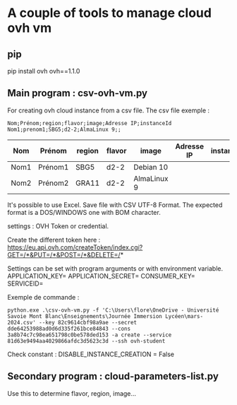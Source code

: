 # A couple of tools to manage cloud ovh vm

## pip
pip install ovh
ovh==1.1.0

## Main program : csv-ovh-vm.py

For creating ovh cloud instance from a csv file.
The csv file exemple : 
```
Nom;Prénom;region;flavor;image;Adresse IP;instanceId
Nom1;prenom1;SBG5;d2-2;AlmaLinux 9;;
```
| Nom       | Prénom    | region | flavor | image     | Adresse IP    | instanceId                           |
|-----------|-----------|--------|--------|-----------|---------------|--------------------------------------|
| Nom1      | Prénom1   | SBG5   | d2-2   | Debian 10 |               |                                      |
| Nom2      | Prénom2   | GRA11  | d2-2   | AlmaLinux 9|              |                                      |      

It's possible to use Excel. Save file with CSV UTF-8 Format.
The expected format is a DOS/WINDOWS one with BOM character.

settings : OVH Token or credential.

Create the different token here : https://eu.api.ovh.com/createToken/index.cgi?GET=/*&PUT=/*&POST=/*&DELETE=/*

Settings can be set with program arguments or with environment variable.
APPLICATION_KEY=
APPLICATION_SECRET=
CONSUMER_KEY=
SERVICEID=

Exemple de commande :
```
python.exe .\csv-ovh-vm.py -f 'C:\Users\flore\OneDrive - Université Savoie Mont Blanc\Enseignements\Journée Immersion Lycéen\mars-2024.csv' --key 82c9614cbf98a9ae --secret dde64253988ad0d6d335f261bce84843 --cons 3a8b74c7c98ea651798c0be578ded153 -a create --service 81d63e9494aa4029866afdc3d5623c3d --ssh ovh-student
```

Check constant : DISABLE_INSTANCE_CREATION = False

## Secondary program : cloud-parameters-list.py
Use this to determine flavor, region, image...
